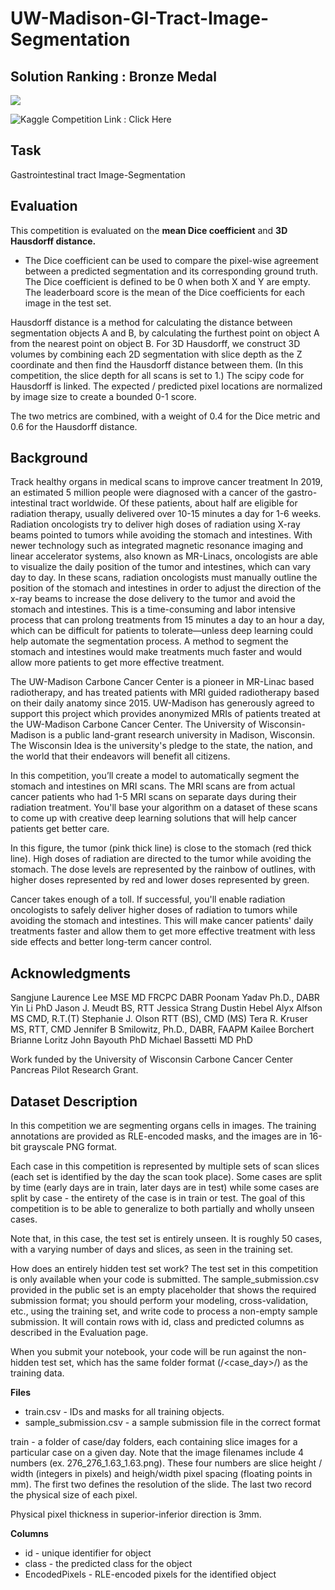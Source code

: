# UW-Madison-GI-Tract-Image-Segmentation


Solution Ranking : Bronze Medal
----
 
<img src="https://storage.googleapis.com/kaggle-competitions/kaggle/27923/logos/header.png">


![Kaggle Competition Link : Click Here](https://www.kaggle.com/competitions/uw-madison-gi-tract-image-segmentation)


Task
-----

Gastrointestinal tract Image-Segmentation


Evaluation
-----

This competition is evaluated on the <strong>mean Dice coefficient</strong> and <strong>3D Hausdorff distance.</strong> 

- The Dice coefficient can be used to compare the pixel-wise agreement between a predicted segmentation and its corresponding ground truth. 
The Dice coefficient is defined to be 0 when both X and Y are empty. The leaderboard score is the mean of the Dice coefficients for each image in the test set.

Hausdorff distance is a method for calculating the distance between segmentation objects A and B, by calculating the furthest point on object A from the nearest point on object B. For 3D Hausdorff, we construct 3D volumes by combining each 2D segmentation with slice depth as the Z coordinate and then find the Hausdorff distance between them. (In this competition, the slice depth for all scans is set to 1.) The scipy code for Hausdorff is linked. The expected / predicted pixel locations are normalized by image size to create a bounded 0-1 score.

The two metrics are combined, with a weight of 0.4 for the Dice metric and 0.6 for the Hausdorff distance.

Background 
----

Track healthy organs in medical scans to improve cancer treatment
In 2019, an estimated 5 million people were diagnosed with a cancer of the gastro-intestinal tract worldwide. Of these patients, about half are eligible for radiation therapy, usually delivered over 10-15 minutes a day for 1-6 weeks. Radiation oncologists try to deliver high doses of radiation using X-ray beams pointed to tumors while avoiding the stomach and intestines. With newer technology such as integrated magnetic resonance imaging and linear accelerator systems, also known as MR-Linacs, oncologists are able to visualize the daily position of the tumor and intestines, which can vary day to day. In these scans, radiation oncologists must manually outline the position of the stomach and intestines in order to adjust the direction of the x-ray beams to increase the dose delivery to the tumor and avoid the stomach and intestines. This is a time-consuming and labor intensive process that can prolong treatments from 15 minutes a day to an hour a day, which can be difficult for patients to tolerate—unless deep learning could help automate the segmentation process. A method to segment the stomach and intestines would make treatments much faster and would allow more patients to get more effective treatment.

The UW-Madison Carbone Cancer Center is a pioneer in MR-Linac based radiotherapy, and has treated patients with MRI guided radiotherapy based on their daily anatomy since 2015. UW-Madison has generously agreed to support this project which provides anonymized MRIs of patients treated at the UW-Madison Carbone Cancer Center. The University of Wisconsin-Madison is a public land-grant research university in Madison, Wisconsin. The Wisconsin Idea is the university's pledge to the state, the nation, and the world that their endeavors will benefit all citizens.

In this competition, you’ll create a model to automatically segment the stomach and intestines on MRI scans. The MRI scans are from actual cancer patients who had 1-5 MRI scans on separate days during their radiation treatment. You'll base your algorithm on a dataset of these scans to come up with creative deep learning solutions that will help cancer patients get better care.

In this figure, the tumor (pink thick line) is close to the stomach (red thick line). High doses of radiation are directed to the tumor while avoiding the stomach. The dose levels are represented by the rainbow of outlines, with higher doses represented by red and lower doses represented by green.

Cancer takes enough of a toll. If successful, you'll enable radiation oncologists to safely deliver higher doses of radiation to tumors while avoiding the stomach and intestines. This will make cancer patients' daily treatments faster and allow them to get more effective treatment with less side effects and better long-term cancer control.


Acknowledgments
----

Sangjune Laurence Lee MSE MD FRCPC DABR
Poonam Yadav Ph.D., DABR
Yin Li PhD
Jason J. Meudt BS, RTT
Jessica Strang
Dustin Hebel
Alyx Alfson MS CMD, R.T.(T)
Stephanie J. Olson RTT (BS), CMD (MS)
Tera R. Kruser MS, RTT, CMD
Jennifer B Smilowitz, Ph.D., DABR, FAAPM
Kailee Borchert
Brianne Loritz
John Bayouth PhD
Michael Bassetti MD PhD

Work funded by the University of Wisconsin Carbone Cancer Center Pancreas Pilot Research Grant.


Dataset Description
----

In this competition we are segmenting organs cells in images. The training annotations are provided as RLE-encoded masks, and the images are in 16-bit grayscale PNG format.

Each case in this competition is represented by multiple sets of scan slices (each set is identified by the day the scan took place). Some cases are split by time (early days are in train, later days are in test) while some cases are split by case - the entirety of the case is in train or test. The goal of this competition is to be able to generalize to both partially and wholly unseen cases.

Note that, in this case, the test set is entirely unseen. It is roughly 50 cases, with a varying number of days and slices, as seen in the training set.

How does an entirely hidden test set work?
The test set in this competition is only available when your code is submitted. The sample_submission.csv provided in the public set is an empty placeholder that shows the required submission format; you should perform your modeling, cross-validation, etc., using the training set, and write code to process a non-empty sample submission. It will contain rows with id, class and predicted columns as described in the Evaluation page.

When you submit your notebook, your code will be run against the non-hidden test set, which has the same folder format (<case>/<case_day>/<scans>) as the training data.

<strong>Files</strong>

- train.csv - IDs and masks for all training objects.
- sample_submission.csv - a sample submission file in the correct format

train - a folder of case/day folders, each containing slice images for a particular case on a given day.
Note that the image filenames include 4 numbers (ex. 276_276_1.63_1.63.png). These four numbers are slice height / width (integers in pixels) and heigh/width pixel spacing (floating points in mm). The first two defines the resolution of the slide. The last two record the physical size of each pixel.

Physical pixel thickness in superior-inferior direction is 3mm.

<strong>Columns</strong>
- id - unique identifier for object
- class - the predicted class for the object
- EncodedPixels - RLE-encoded pixels for the identified object

